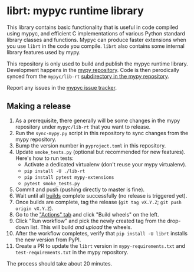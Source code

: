 # librt: mypyc runtime library

This library contains basic functionality that is useful in code compiled
using mypyc, and efficient C implementations of various Python standard library
classes and functions. Mypyc can produce faster extensions when you use `librt` in
the code you compile. `librt` also contains some internal library features used by mypy.

This repository is only used to build and publish the mypyc runtime library. Development
happens in the [mypy repository](https://github.com/python/mypy). Code is then perodically
synced from the `mypyc/lib-rt`
[subdirectory in the mypy repository](https://github.com/python/mypy/tree/master/mypyc/lib-rt).

Report any issues in the [mypyc issue tracker](https://github.com/mypyc/mypyc/issues).

## Making a release

1. As a prerequisite, there generally will be some changes in the mypy repository under `mypyc/lib-rt`
  that you want to release.
2. Run the `sync-mypy.py` script in this repository to sync changes from the mypy repository.
3. Bump the version number in `pyproject.toml` in this repository.
4. Update `smoke_tests.py` (optional but recommended for new features). Here's how to run tests:
    * Activate a dedicated virtualenv (don't reuse your mypy virtualenv).
    * `pip install -U ./lib-rt`
    * `pip install pytest mypy-extensions`
    * `pytest smoke_tests.py`
5. Commit and push (pushing directly to master is fine).
6. Wait until all [builds](https://github.com/mypyc/librt/actions) complete successfully
   (no release is triggered yet).
7. Once builds are complete, tag the release (`git tag vX.Y.Z`; `git push origin vX.Y.Z`).
8. Go to the ["Actions" tab](https://github.com/mypyc/librt/actions) and click "Build wheels"
   on the left.
9. Click "Run workflow" and pick the newly created tag from the drop-down list. This will build
   *and upload* the wheels.
10. After the workflow completes, verify that `pip install -U librt` installs the new version from PyPI.
11. Create a PR to update the `librt` version in `mypy-requirements.txt` and `test-requirements.txt`
  in the mypy repository.

The process should take about 20 minutes.

